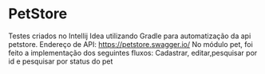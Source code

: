 # PetStore
Testes criados no Intellij Idea utilizando Gradle para automatização da api petstore.
Endereço de API: https://petstore.swagger.io/
No módulo pet, foi feito a implementação dos seguintes fluxos: Cadastrar, editar,pesquisar por id e pesquisar por status do pet

